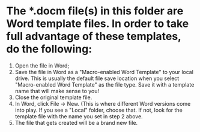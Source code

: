# The *.docm file(s) in this folder are Word template files.  In order to take full advantage of these templates, do the following:

1.  Open the file in Word;
2.  Save the file in Word as a "Macro-enabled Word Template" to your local drive.  This is usually the default file save location when you select "Macro-enabled Word Template" as the file type.  Save it with a template name that will make sense to you!
3.  Close the original template file.
4.  In Word, click File -> New.  (This is where different Word versions come into play.  If you see a "Local" folder, choose that.  If not, look for the template file with the name you set in step 2 above.
5.  The file that gets created will be a brand new file.
